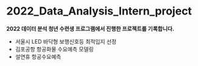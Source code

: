# 2022_Data_Analysis_Intern_project

**2022 데이터 분석 청년 수련생 프로그램에서 진행한 프로젝트를 기록합니다.**

* 서울시 LED 바닥형 보행신호등 최적입지 선정
* 김포공항 항공화물 수요예측 모델링
* 설연휴 항공수요예측
